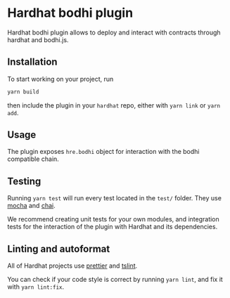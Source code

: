 # Hardhat bodhi plugin

Hardhat bodhi plugin allows to deploy and interact with contracts through hardhat and bodhi.js.

## Installation

To start working on your project, run

```bash
yarn build
```

then include the plugin in your `hardhat` repo, either with `yarn link` or `yarn add`.

## Usage

The plugin exposes `hre.bodhi` object for interaction with the bodhi compatible chain.


## Testing

Running `yarn test` will run every test located in the `test/` folder. They
use [mocha](https://mochajs.org) and [chai](https://www.chaijs.com/).

We recommend creating unit tests for your own modules, and integration tests for
the interaction of the plugin with Hardhat and its dependencies.

## Linting and autoformat

All of Hardhat projects use [prettier](https://prettier.io/) and
[tslint](https://palantir.github.io/tslint/).

You can check if your code style is correct by running `yarn lint`, and fix
it with `yarn lint:fix`.
